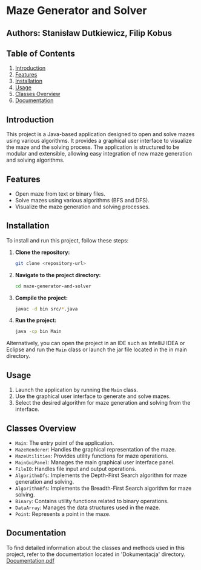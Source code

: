 # Maze Generator and Solver

## Authors: Stanisław Dutkiewicz, Filip Kobus
## Table of Contents
1. [Introduction](#introduction)
2. [Features](#features)
3. [Installation](#installation)
4. [Usage](#usage)
5. [Classes Overview](#classes-overview)
6. [Documentation](#documentation)


## Introduction
This project is a Java-based application designed to open and solve mazes using various algorithms. It provides a graphical user interface to visualize the maze and the solving process. The application is structured to be modular and extensible, allowing easy integration of new maze generation and solving algorithms.

## Features
- Open maze from text or binary files.
- Solve mazes using various algorithms (BFS and DFS).
- Visualize the maze generation and solving processes.

## Installation
To install and run this project, follow these steps:

1. **Clone the repository:**
   ```sh
   git clone <repository-url>
    ```
   
2. **Navigate to the project directory:**
   ```sh
   cd maze-generator-and-solver
   ```

3. **Compile the project:**
   ```sh
   javac -d bin src/*.java
    ```
   
4. **Run the project:**
    ```sh
    java -cp bin Main
     ```
   
Alternatively, you can open the project in an IDE such as IntelliJ IDEA or Eclipse and run the `Main` class or launch the jar file located in the in main directory.

## Usage
1. Launch the application by running the `Main` class.
2. Use the graphical user interface to generate and solve mazes.
3. Select the desired algorithm for maze generation and solving from the interface.

## Classes Overview
- `Main`: The entry point of the application.
- `MazeRenderer`: Handles the graphical representation of the maze.
- `MazeUtilities`: Provides utility functions for maze operations.
- `MainGuiPanel`: Manages the main graphical user interface panel.
- `FileIO`: Handles file input and output operations.
- `AlgorithmDfs`: Implements the Depth-First Search algorithm for maze generation and solving.
- `AlgorithmBfs`: Implements the Breadth-First Search algorithm for maze solving.
- `Binary`: Contains utility functions related to binary operations.
- `DataArray`: Manages the data structures used in the maze.
- `Point`: Represents a point in the maze.

## Documentation

To find detailed information about the classes and methods used in this project, refer to the documentation located in 'Dokumentacja' directory.
[Documentation.pdf](./Dokumentacja/JIMP2_Java_Document_English.pdf)


